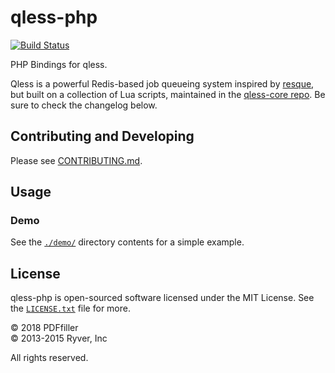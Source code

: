 # qless-php

[![Build Status](https://travis-ci.org/pdffiller/qless-php.svg?branch=master)](https://travis-ci.org/pdffiller/qless-php)

PHP Bindings for qless.


Qless is a powerful Redis-based job queueing system inspired by [resque](https://github.com/defunkt/resque#readme),
but built on a collection of Lua scripts, maintained in the [qless-core repo](https://github.com/seomoz/qless-core).
Be sure to check the changelog below.

## Contributing and Developing

Please see [CONTRIBUTING.md](https://github.com/pdffiller/qless-php/blob/master/CONTRIBUTING.md).

## Usage

### Demo

See the [`./demo/`](https://github.com/pdffiller/qless-php/tree/master/demo) directory contents for a simple example.


## License

qless-php is open-sourced software licensed under the MIT License.
See the [`LICENSE.txt`](https://github.com/pdffiller/qless-php/blob/master/LICENSE.txt) file for more.


© 2018 PDFfiller<br>
© 2013-2015 Ryver, Inc <br>

All rights reserved.
